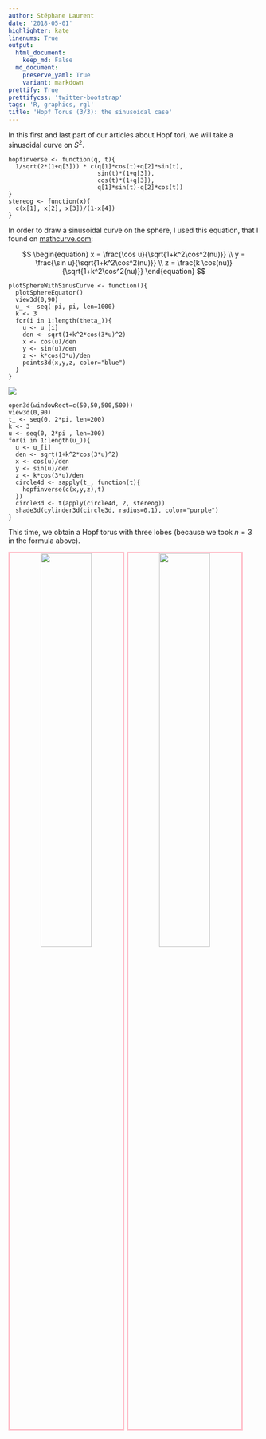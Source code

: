```yaml
---
author: Stéphane Laurent
date: '2018-05-01'
highlighter: kate
linenums: True
output:
  html_document:
    keep_md: False
  md_document:
    preserve_yaml: True
    variant: markdown
prettify: True
prettifycss: 'twitter-bootstrap'
tags: 'R, graphics, rgl'
title: 'Hopf Torus (3/3): the sinusoidal case'
---
```


In this first and last part of our articles about Hopf tori, we will
take a sinusoidal curve on $S^2$.

``` {.r}
hopfinverse <- function(q, t){ 
  1/sqrt(2*(1+q[3])) * c(q[1]*cos(t)+q[2]*sin(t),
                         sin(t)*(1+q[3]),
                         cos(t)*(1+q[3]),
                         q[1]*sin(t)-q[2]*cos(t)) 
}
stereog <- function(x){
  c(x[1], x[2], x[3])/(1-x[4])
}
```

In order to draw a sinusoidal curve on the sphere, I used this equation,
that I found on
[mathcurve.com](https://www.mathcurve.com/courbes3d/sinusoidespherique/sinusoidespherique.shtml):

$$
\begin{equation}
x = \frac{\cos u}{\sqrt{1+k^2\cos^2(nu)}} \\
y = \frac{\sin u}{\sqrt{1+k^2\cos^2(nu)}} \\
z = \frac{k \cos(nu)}{\sqrt{1+k^2\cos^2(nu)}}
\end{equation}
$$

``` {.r}
plotSphereWithSinusCurve <- function(){
  plotSphereEquator()
  view3d(0,90)
  u_ <- seq(-pi, pi, len=1000) 
  k <- 3
  for(i in 1:length(theta_)){
    u <- u_[i]
    den <- sqrt(1+k^2*cos(3*u)^2)
    x <- cos(u)/den
    y <- sin(u)/den
    z <- k*cos(3*u)/den
    points3d(x,y,z, color="blue")
  }
}
```

![](figures/SphereWithSinusCurve.png)

``` {.r}
open3d(windowRect=c(50,50,500,500))
view3d(0,90)
t_ <- seq(0, 2*pi, len=200)
k <- 3
u <- seq(0, 2*pi , len=300)
for(i in 1:length(u_)){
  u <- u_[i]
  den <- sqrt(1+k^2*cos(3*u)^2)
  x <- cos(u)/den
  y <- sin(u)/den
  z <- k*cos(3*u)/den
  circle4d <- sapply(t_, function(t){
    hopfinverse(c(x,y,z),t)  
  })
  circle3d <- t(apply(circle4d, 2, stereog))
  shade3d(cylinder3d(circle3d, radius=0.1), color="purple")
}
```

This time, we obtain a Hopf torus with three lobes (because we took
$n=3$ in the formula above).

<!-- ![](figures/hopftorus3.gif) -->
<!-- ![](figures/hopftorus3_anim.gif) -->
<div style="text-align:center">
<img src="./figures/hopftorus3.gif" style="float: left; width: 45%; margin-right: 1%; margin-bottom: 0.5em; border:3px solid pink">
<img src="figures/hopftorus3_anim.gif" style="float: left; width: 45%; margin-right: 1%; margin-bottom: 0.5em; border:3px solid pink">
<p style="clear: both;">
</div>
